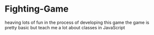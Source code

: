 # Fighting-Game
heaving lots of fun in the process of developing this game 
the game is pretty basic but teach me a lot about classes in JavaScript 

